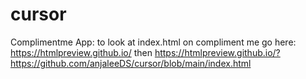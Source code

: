 # cursor

Complimentme App: to look at index.html on compliment me go here: https://htmlpreview.github.io/ then https://htmlpreview.github.io/?https://github.com/anjaleeDS/cursor/blob/main/index.html

